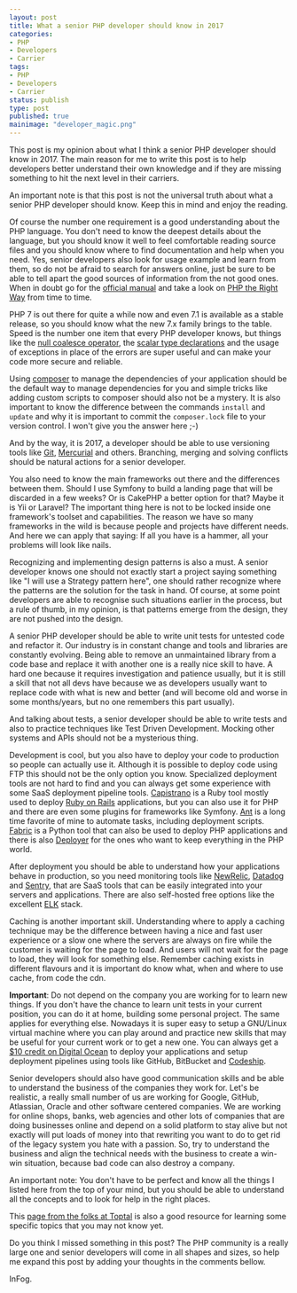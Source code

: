 ```yaml
---
layout: post
title: What a senior PHP developer should know in 2017
categories:
- PHP
- Developers
- Carrier
tags:
- PHP
- Developers
- Carrier
status: publish
type: post
published: true
mainimage: "developer_magic.png"
---
```


This post is my opinion about what I think a senior PHP developer should know
in 2017. The main reason for me to write this post is to help developers better
understand their own knowledge and if they are missing something to hit the
next level in their carriers.

An important note is that this post is not the universal truth about what a
senior PHP developer should know. Keep this in mind and enjoy the reading.

Of course the number one requirement is a good understanding about the PHP
language. You don't need to know the deepest details about the language, but
you should know it well to feel comfortable reading source files and you should
know where to find documentation and help when you need. Yes, senior developers
also look for usage example and learn from them, so do not be afraid to search
for answers online, just be sure to be able to tell apart the good sources of
information from the not good ones. When in doubt go for the
[official manual](http://php.net/docs.php) and take a look on
[PHP the Right Way](http://www.phptherightway.com/) from time to time.

PHP 7 is out there for quite a while now and even 7.1 is available as a stable
release, so you should know what the new 7.x family brings to the table. Speed
is the number one item that every PHP developer knows, but things like
the [null coalesce operator](http://php.net/manual/de/migration70.new-features.php#migration70.new-features.null-coalesce-op),
the [scalar type declarations](http://php.net/manual/de/migration70.new-features.php#migration70.new-features.scalar-type-declarations)
and the usage of exceptions in place of the errors are super useful and can make
your code more secure and reliable.

Using [composer](https://getcomposer.org/) to manage the dependencies of your
application should be the default way to manage dependencies for you and simple
tricks like adding custom scripts to composer should also not be a mystery.
It is also important to know the difference between the commands `install` and
`update` and why it is important to commit the `composer.lock` file to your
version control. I won't give you the answer here ;-)

And by the way, it is 2017, a developer should be able to use versioning tools
like [Git](https://git-scm.com/), [Mercurial](https://www.mercurial-scm.org/) and
others. Branching, merging and solving conflicts should be natural actions for
a senior developer.

You also need to know  the main frameworks out there and the differences between
them. Should I use Symfony to build a landing page that will be discarded in a
few weeks? Or is CakePHP a better option for that? Maybe it is Yii or Laravel?
The important thing here is not to be locked inside one framework's toolset
and capabilities. The reason we have so many frameworks in the wild is because
people and projects have different needs. And here we can apply that saying:
If all you have is a hammer, all your problems will look like nails.

Recognizing and implementing design patterns is also a must. A senior developer
knows one should not exactly start a project saying something like "I will use
a Strategy pattern here", one should rather recognize where the patterns are the
solution for the task in hand. Of course, at some point developers are able to
recognise such situations earlier in the process, but a rule of thumb, in my
opinion, is that patterns emerge from the design, they are not pushed into the
design.

A senior PHP developer should be able to write unit tests for untested code and
refactor it. Our industry is in constant change and tools and libraries are
constantly evolving. Being able to remove an unmaintained library from a code
base and replace it with another one is a really nice skill to have. A hard one
because it requires investigation and patience usually, but it is still a skill
that not all devs have because we as developers usually want to replace code
with what is new and better (and will become old and worse in some months/years,
but no one remembers this part usually).

And talking about tests, a senior developer should be able to write tests and
also to practice techniques like Test Driven Development. Mocking other systems
and APIs should not be a mysterious thing.

Development is cool, but you also have to deploy your code to production so
people can actually use it. Although it is possible to deploy code using FTP
this should not be the only option you know. Specialized deployment tools are
not hard to find and you can always get some experience with some SaaS
deployment pipeline tools. [Capistrano](http://capistranorb.com/) is a Ruby tool
mostly used to deploy [Ruby on Rails](http://rubyonrails.org/) applications, but
you can also use it for PHP and there are even some plugins for frameworks like
Symfony. [Ant](http://ant.apache.org/) is a long time favorite of mine to
automate tasks, including deployment scripts. [Fabric](http://www.fabfile.org/)
is a Python tool that can also be used to deploy PHP applications and there is
also [Deployer](https://deployer.org/) for the ones who want to keep everything
in the PHP world.

After deployment you should be able to understand how your applications behave
in production, so you need monitoring tools like [NewRelic](https://newrelic.com/),
[Datadog](https://www.datadoghq.com/) and [Sentry](https://sentry.io/welcome/),
that are SaaS tools that can be easily integrated into your servers and applications.
There are also self-hosted free options like the excellent [ELK](https://www.elastic.co/products)
stack.

Caching is another important skill. Understanding where to apply a caching
technique may be the difference between having a nice and fast user experience
or a slow one where the servers are always on fire while the customer is waiting
for the page to load. And users will not wait for the page to load, they will look
for something else. Remember caching exists in different flavours and it is
important do know what, when and where to use cache, from code the cdn.

**Important**: Do not depend on the company you are working for to learn new things.
If you don't have the chance to learn unit tests in your current position, you can
do it at home, building some personal project. The same applies for everything else.
Nowadays it is super easy to setup a GNU/Linux virtual machine where you can play
around and practice new skills that may be useful for your current work or to get
a new one. You can always get a [$10 credit on Digital Ocean](https://m.do.co/c/1059a87d7c47)
to deploy your applications and setup deployment pipelines using tools like GitHub,
BitBucket and [Codeship](https://codeship.com/).

Senior developers should also have good communication skills and be able to
understand the business of the companies they work for. Let's be realistic, a
really small number of us are working for Google, GitHub, Atlassian, Oracle and
other software centered companies. We are working for online shops, banks,
web agencies and other lots of companies that are doing businesses online and
depend on a solid platform to stay alive but not exactly will put loads of
money into that rewriting you want to do to get rid of the legacy system you
hate with a passion. So, try to understand the business and align the technical
needs with the business to create a win-win situation, because bad code can
also destroy a company.

An important note: You don't have to be perfect and know all the things I listed
here from the top of your mind, but you should be able to understand all the
concepts and to look for help in the right places.

This [page from the folks at Toptal](https://www.toptal.com/php#hiring-guide)
is also a good resource for learning some specific topics that you may not know yet.

Do you think I missed something in this post? The PHP community is a really
large one and senior developers will come in all shapes and sizes, so help me
expand this post by adding your thoughts in the comments bellow.

InFog.
